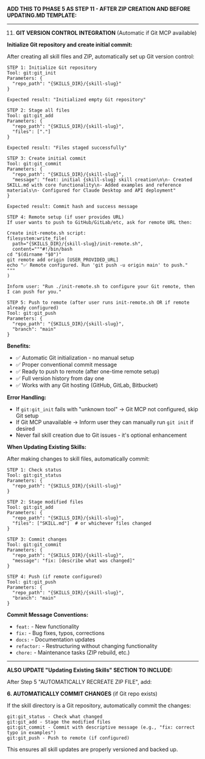 **ADD THIS TO PHASE 5 AS STEP 11 - AFTER ZIP CREATION AND BEFORE UPDATING.MD TEMPLATE:**

---

11. **GIT VERSION CONTROL INTEGRATION** (Automatic if Git MCP available)

**Initialize Git repository and create initial commit:**

After creating all skill files and ZIP, automatically set up Git version control:

```
STEP 1: Initialize Git repository
Tool: git:git_init
Parameters: {
  "repo_path": "{SKILLS_DIR}/{skill-slug}"
}

Expected result: "Initialized empty Git repository"

STEP 2: Stage all files
Tool: git:git_add
Parameters: {
  "repo_path": "{SKILLS_DIR}/{skill-slug}",
  "files": ["."]
}

Expected result: "Files staged successfully"

STEP 3: Create initial commit
Tool: git:git_commit
Parameters: {
  "repo_path": "{SKILLS_DIR}/{skill-slug}",
  "message": "feat: initial {skill-slug} skill creation\n\n- Created SKILL.md with core functionality\n- Added examples and reference materials\n- Configured for Claude Desktop and API deployment"
}

Expected result: Commit hash and success message

STEP 4: Remote setup (if user provides URL)
If user wants to push to GitHub/GitLab/etc, ask for remote URL then:

Create init-remote.sh script:
filesystem:write_file(
  path="{SKILLS_DIR}/{skill-slug}/init-remote.sh",
  content="""#!/bin/bash
cd "$(dirname "$0")"
git remote add origin [USER_PROVIDED_URL]
echo "✅ Remote configured. Run 'git push -u origin main' to push."
"""
)

Inform user: "Run ./init-remote.sh to configure your Git remote, then I can push for you."

STEP 5: Push to remote (after user runs init-remote.sh OR if remote already configured)
Tool: git:git_push
Parameters: {
  "repo_path": "{SKILLS_DIR}/{skill-slug}",
  "branch": "main"
}
```

**Benefits:**
- ✅ Automatic Git initialization - no manual setup
- ✅ Proper conventional commit message
- ✅ Ready to push to remote (after one-time remote setup)
- ✅ Full version history from day one
- ✅ Works with any Git hosting (GitHub, GitLab, Bitbucket)

**Error Handling:**
- If `git:git_init` fails with "unknown tool" → Git MCP not configured, skip Git setup
- If Git MCP unavailable → Inform user they can manually run `git init` if desired
- Never fail skill creation due to Git issues - it's optional enhancement

**When Updating Existing Skills:**

After making changes to skill files, automatically commit:

```
STEP 1: Check status
Tool: git:git_status
Parameters: {
  "repo_path": "{SKILLS_DIR}/{skill-slug}"
}

STEP 2: Stage modified files
Tool: git:git_add
Parameters: {
  "repo_path": "{SKILLS_DIR}/{skill-slug}",
  "files": ["SKILL.md"]  # or whichever files changed
}

STEP 3: Commit changes
Tool: git:git_commit
Parameters: {
  "repo_path": "{SKILLS_DIR}/{skill-slug}",
  "message": "fix: [describe what was changed]"
}

STEP 4: Push (if remote configured)
Tool: git:git_push
Parameters: {
  "repo_path": "{SKILLS_DIR}/{skill-slug}",
  "branch": "main"
}
```

**Commit Message Conventions:**
- `feat:` - New functionality
- `fix:` - Bug fixes, typos, corrections
- `docs:` - Documentation updates
- `refactor:` - Restructuring without changing functionality
- `chore:` - Maintenance tasks (ZIP rebuild, etc.)

---

**ALSO UPDATE "Updating Existing Skills" SECTION TO INCLUDE:**

After Step 5 "AUTOMATICALLY RECREATE ZIP FILE", add:

**6. AUTOMATICALLY COMMIT CHANGES** (if Git repo exists)

If the skill directory is a Git repository, automatically commit the changes:

```
git:git_status - Check what changed
git:git_add - Stage the modified files
git:git_commit - Commit with descriptive message (e.g., "fix: correct typo in examples")
git:git_push - Push to remote (if configured)
```

This ensures all skill updates are properly versioned and backed up.
